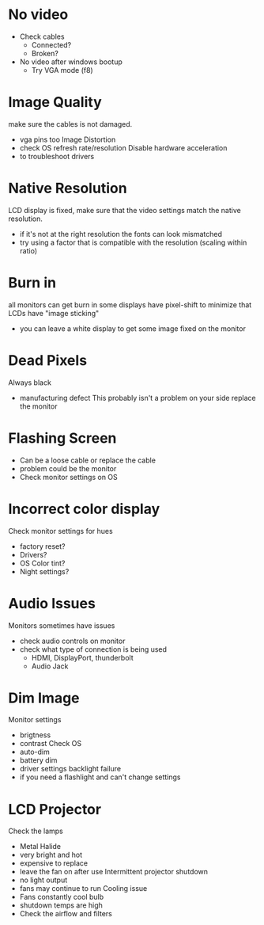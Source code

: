 # No video
- Check cables
	- Connected?
	- Broken?
- No video after windows bootup
	- Try VGA mode (f8)
# Image Quality
make sure the cables is not damaged.
- vga pins too
Image Distortion
- check OS refresh rate/resolution
Disable hardware acceleration
- to troubleshoot drivers
# Native Resolution
LCD display is fixed, make sure that the video settings match the native resolution.
- if it's not at the right resolution the fonts can look mismatched
- try using a factor that is compatible with the resolution (scaling within ratio)
# Burn in
all monitors can get burn in
some displays have pixel-shift to minimize that
LCDs have "image sticking"
- you can leave a white display to get some image fixed on the monitor
# Dead Pixels
Always black
- manufacturing defect
This probably isn't a problem on your side
replace the monitor
# Flashing Screen
- Can be a loose cable or replace the cable
- problem could be the monitor
- Check monitor settings on OS
# Incorrect color display
Check monitor settings for hues
- factory reset?
- Drivers?
- OS Color tint?
- Night settings?
# Audio Issues
Monitors sometimes have issues
- check audio controls on monitor
- check what type of connection is being used
	- HDMI, DisplayPort, thunderbolt
	- Audio Jack
# Dim Image
Monitor settings
- brigtness
- contrast
Check OS
- auto-dim
- battery dim
- driver settings
backlight failure
- if you need a flashlight and can't change settings
# LCD Projector
Check the lamps
- Metal Halide
- very bright and hot
- expensive to replace
- leave the fan on after use
Intermittent projector shutdown
- no light output
- fans may continue to run
Cooling issue
- Fans constantly cool bulb
- shutdown temps are high
- Check the airflow and filters
